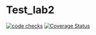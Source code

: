 # Test_lab2
[![code checks](https://github.com/DenisKnaub/Test_lab2/actions/workflows/checks.yml/badge.svg?branch=main)](https://github.com/DenisKnaub/Test_lab2/actions/workflows/checks.yml)
[![Coverage Status](https://coveralls.io/repos/github/DenisKnaub/Test_lab2/badge.svg?branch=main)](https://coveralls.io/github/DenisKnaub/Test_lab2?branch=main)
